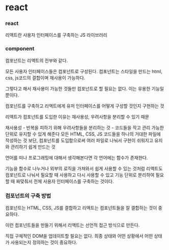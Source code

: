 # react

### react

리액트란 사용자 인터페이스를 구축하는 JS 라이브러리

### component

컴포넌트는 리액트의 전부와 같다.

모든 사용자 인터페이스들은 컴포넌트로 구성된다. 컴포넌트는 스타일을 만드는 html, css, js코드의 결합이며 재사용이 가능하다.

그렇다고 해서 재사용이 가능한 것들만 컴포넌트로 할 필요는 없다. 이는 유용한 기능일 뿐이다.

컴포넌트를 구축하고 리액트에게 유저 인터페이스를 어떻게 구성할 것인지 구현하는 것

리액트가 컴포넌트를 도입한 이유는 재사용성, 우려사항을 분리할 수 있기 때문

재사용성 - 반복을 피하기 위해
우려사항들을 분리하는 것 - 코드들을 작고 관리 가능한 단위로 유지할 수 있게 해준다
모든 HTML, CSS, JS 코드들을 하나의 거대한 파일에 작성하는 것 보단, 컴포넌트를 도입함으로써 여러 파일로 나눠서 구현이 쉬워지고 유지와 관리하기 쉽게 만드는 것

언어를 떠나 프로그래밍에 대해서 생각해본다면 각 언어에는 함수가 존재한다.

기능을 함수로 나누거나 외부의 로직을 가져와서 쉽게 사용할 수 있는 것처럼 리액트도 컴포넌트로 나눠서 필요할 때 사용하고 다시 사용할 수 있고 기능 단위로 분리하여 필요할 때 짜맞춰서 전체 사용자 인터페이스를 구축하는 것이다.

### 컴포넌트의 구축 방법

컴포넌트는 HTML, CSS, JS를 결합하고 리액트는 컴포넌트들을 잘 결합하는 것이 중요하다.

이런 컴포넌트들을 만들기 위해서 리액트는 선언적 접근 방식으로 만든다.

직접 구체적인 DOM을 업데이트할 필요는 없다. 최종 상태와 어떤 상황에서 어떤 상태가 사용되는지 정의하는 것이 중요하다.
